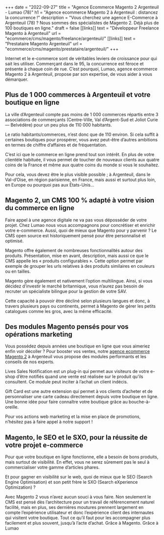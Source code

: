 
+++
date = "2022-09-27"
title = "Agence Ecommerce Magento 2 Argenteuil - Lumao (78)"
h1 = "Agence ecommerce Magento 2 à Argenteuil : distancez la concurrence !"
description = "Vous cherchez une agence E-Commerce à Argenteuil (78) ? Nous sommes des spécialistes de Magento 2. Déjà plus de 100 boutiques en ligne."
draft = false
[[links]]
    text = "Développeur Freelance Magento à Argenteuil"
    url = "ecommerce/cms/magento/freelance/argenteuil/"
[[links]]
    text = "Prestataire Magento Argenteuil"
    url = "ecommerce/cms/magento/prestataire/argenteuil/"
+++

Internet et le e-commerce sont de véritables leviers de croissance pour qui sait les utiliser. Commerçant dans le 95, la concurrence est féroce et présente à chaque coin de rue. C’est pourquoi, Lumao, agence ecommerce Magento 2 à Argenteuil, propose par son expertise, de vous aider à vous démarquer.

## Plus de 1 000 commerces à Argenteuil et votre boutique en ligne

La ville d’Argenteuil compte pas moins de 1 000 commerces répartis entre 3 associations de commerçants (Centre-Ville, Val d’Argent-Sud et Joliot Curie — Belvédère) pour un peu plus de 110 000 habitants.

Le ratio habitants/commerces, n’est donc que de 110 environ. Si cela suffit à certaines boutiques pour prospérer, vous avez peut-être d’autres ambitions en termes de chiffre d’affaires et de fréquentation.

C’est ici que le commerce en ligne prend tout son intérêt. En plus de votre clientèle habituée, il vous permet de toucher de nouveaux clients aux quatre coins de la France et même aux quatre coins du monde si vous le souhaitez.

Pour cela, vous devez être le plus visible possible ; à Argenteuil, dans le Val-d’Oise, en région parisienne, en France, mais aussi et surtout plus loin, en Europe ou pourquoi pas aux États-Unis...

## Magento 2, un CMS 100 % adapté à votre vision du commerce en ligne

Faire appel à une agence digitale ne va pas vous déposséder de votre projet. Chez Lumao nous vous accompagnons pour concrétiser et enrichir votre e-commerce. Aussi, quoi de mieux que Magento pour y parvenir ? Le CMS open source est historiquement pensé pour être personnalisé et optimisé.

Magento offre également de nombreuses fonctionnalités autour des produits. Présentation, mise en avant, description, mais aussi ce que le CMS appelle les « produits configurables ». Cette option permet par exemple de grouper les urls relatives à des produits similaires en couleurs ou en tailles.

Magento gère également et nativement l’option multilingue. Ainsi, si vous décidez d’investir le marché britannique, vous n’aurez pas besoin de recruter un spécialiste bilingue pour la gestion de votre SAV.

Cette capacité à pouvoir être décliné selon plusieurs langues et donc, à travers plusieurs pays ou continents, permet à Magento de gérer les petits catalogues comme les gros, avec la même efficacité.

## Des modules Magento pensés pour vos opérations marketing

Vous possédez depuis années une boutique en ligne que vous aimeriez enfin voir décoller ? Pour booster vos ventes, notre [agence ecommerce Magento 2](/agence-ecom/) à Argenteuil vous propose des modules performants et les conseils de nos experts.

Lives Sales Notification est un plug-in qui permet aux visiteurs de votre e-shop d’être notifiés quand une vente est réalisée sur le produit qu’ils consultent. Ce module peut inciter à l’achat un client indécis.

Gift Card est une autre extension qui permet à vos clients d’acheter et de personnaliser une carte cadeau directement depuis votre boutique en ligne. Une bonne idée pour faire connaître votre boutique grâce au bouche-à-oreille.

Pour vos actions web marketing et la mise en place de promotions, n’hésitez pas à faire appel à notre support !

## Magento, le SEO et le SXO, pour la réussite de votre projet e-commerce

Pour que votre boutique en ligne fonctionne, elle a besoin de bons produits, mais surtout de visibilité. En effet, vous ne serez sûrement pas le seul à commercialiser votre gamme d’articles phares.

Et pour gagner en visibilité sur le web, quoi de mieux que le SEO (Search Engine Optimisation) et son petit frère le SXO (Search eXperience Optimization) ?

Avec Magento 2 vous n’avez aucun souci à vous faire. Non seulement le CMS est pensé dès l’architecture pour un travail de référencement naturel facilité, mais en plus, ses dernières moutures prennent largement en compte l’expérience utilisateur et donc l’expérience client des internautes qui visitent votre boutique. Tout ce qu’il faut pour les accompagner plus facilement et plus souvent, jusqu’à l’acte d’achat. Grâce à Magento. Grâce à Lumao


